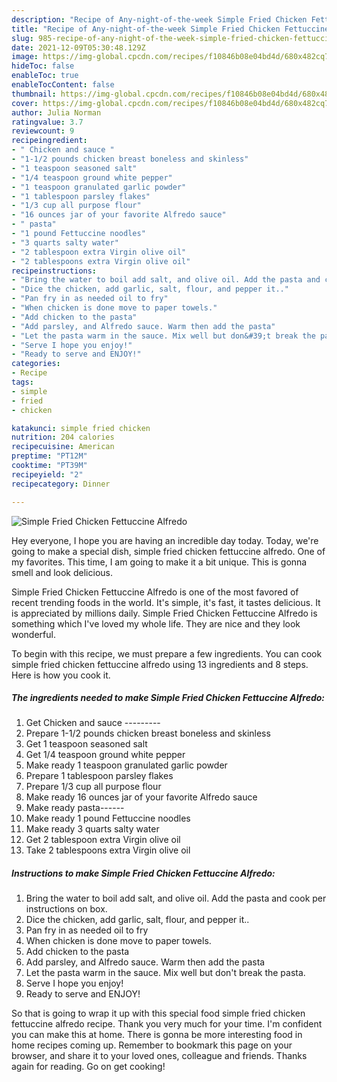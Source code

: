 ```yaml
---
description: "Recipe of Any-night-of-the-week Simple Fried Chicken Fettuccine Alfredo"
title: "Recipe of Any-night-of-the-week Simple Fried Chicken Fettuccine Alfredo"
slug: 985-recipe-of-any-night-of-the-week-simple-fried-chicken-fettuccine-alfredo
date: 2021-12-09T05:30:48.129Z
image: https://img-global.cpcdn.com/recipes/f10846b08e04bd4d/680x482cq70/simple-fried-chicken-fettuccine-alfredo-recipe-main-photo.jpg
hideToc: false
enableToc: true
enableTocContent: false
thumbnail: https://img-global.cpcdn.com/recipes/f10846b08e04bd4d/680x482cq70/simple-fried-chicken-fettuccine-alfredo-recipe-main-photo.jpg
cover: https://img-global.cpcdn.com/recipes/f10846b08e04bd4d/680x482cq70/simple-fried-chicken-fettuccine-alfredo-recipe-main-photo.jpg
author: Julia Norman
ratingvalue: 3.7
reviewcount: 9
recipeingredient:
- " Chicken and sauce "
- "1-1/2 pounds chicken breast boneless and skinless"
- "1 teaspoon seasoned salt"
- "1/4 teaspoon ground white pepper"
- "1 teaspoon granulated garlic powder"
- "1 tablespoon parsley flakes"
- "1/3 cup all purpose flour"
- "16 ounces jar of your favorite Alfredo sauce"
- " pasta"
- "1 pound Fettuccine noodles"
- "3 quarts salty water"
- "2 tablespoon extra Virgin olive oil"
- "2 tablespoons extra Virgin olive oil"
recipeinstructions:
- "Bring the water to boil add salt, and olive oil. Add the pasta and cook per instructions on box."
- "Dice the chicken, add garlic, salt, flour, and pepper it.."
- "Pan fry in as needed oil to fry"
- "When chicken is done move to paper towels."
- "Add chicken to the pasta"
- "Add parsley, and Alfredo sauce. Warm then add the pasta"
- "Let the pasta warm in the sauce. Mix well but don&#39;t break the pasta."
- "Serve I hope you enjoy!"
- "Ready to serve and ENJOY!"
categories:
- Recipe
tags:
- simple
- fried
- chicken

katakunci: simple fried chicken 
nutrition: 204 calories
recipecuisine: American
preptime: "PT12M"
cooktime: "PT39M"
recipeyield: "2"
recipecategory: Dinner

---
```



![Simple Fried Chicken Fettuccine Alfredo](https://img-global.cpcdn.com/recipes/f10846b08e04bd4d/680x482cq70/simple-fried-chicken-fettuccine-alfredo-recipe-main-photo.jpg)

Hey everyone, I hope you are having an incredible day today. Today, we're going to make a special dish, simple fried chicken fettuccine alfredo. One of my favorites. This time, I am going to make it a bit unique. This is gonna smell and look delicious.

Simple Fried Chicken Fettuccine Alfredo is one of the most favored of recent trending foods in the world. It's simple, it's fast, it tastes delicious. It is appreciated by millions daily. Simple Fried Chicken Fettuccine Alfredo is something which I've loved my whole life. They are nice and they look wonderful.




To begin with this recipe, we must prepare a few ingredients. You can cook simple fried chicken fettuccine alfredo using 13 ingredients and 8 steps. Here is how you cook it.

<!--inarticleads1-->

##### The ingredients needed to make Simple Fried Chicken Fettuccine Alfredo:

1. Get  Chicken and sauce ---------
1. Prepare 1-1/2 pounds chicken breast boneless and skinless
1. Get 1 teaspoon seasoned salt
1. Get 1/4 teaspoon ground white pepper
1. Make ready 1 teaspoon granulated garlic powder
1. Prepare 1 tablespoon parsley flakes
1. Prepare 1/3 cup all purpose flour
1. Make ready 16 ounces jar of your favorite Alfredo sauce
1. Make ready  pasta------
1. Make ready 1 pound Fettuccine noodles
1. Make ready 3 quarts salty water
1. Get 2 tablespoon extra Virgin olive oil
1. Take 2 tablespoons extra Virgin olive oil




<!--inarticleads2-->

##### Instructions to make Simple Fried Chicken Fettuccine Alfredo:

1. Bring the water to boil add salt, and olive oil. Add the pasta and cook per instructions on box.
1. Dice the chicken, add garlic, salt, flour, and pepper it..
1. Pan fry in as needed oil to fry
1. When chicken is done move to paper towels.
1. Add chicken to the pasta
1. Add parsley, and Alfredo sauce. Warm then add the pasta
1. Let the pasta warm in the sauce. Mix well but don&#39;t break the pasta.
1. Serve I hope you enjoy!
1. Ready to serve and ENJOY!



So that is going to wrap it up with this special food simple fried chicken fettuccine alfredo recipe. Thank you very much for your time. I'm confident you can make this at home. There is gonna be more interesting food in home recipes coming up. Remember to bookmark this page on your browser, and share it to your loved ones, colleague and friends. Thanks again for reading. Go on get cooking!
